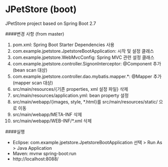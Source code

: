 # JPetStore (boot)
JPetStore project based on Spring Boot 2.7

####변경 사항 (from master)  
1. pom.xml: Spring Boot Starter Dependencies 사용 
2. com.example.jpetstore.JpetstoreBootApplication: 시작 및 설정 클래스 
3. com.example.jpetstore.WebMvcConfig: Spring MVC 관련 설정 클래스
4. com.example.jpetstore.controller.SignonInterceptor: @Component 추가 (bean scan 대상)
5. com.example.jpetstore.controller.dao.mybatis.mapper.*: @Mapper 추가 (mapper scan 대상)
6. src/main/resources/{기존 properties, xml 설정 파일} 삭제
7. src/main/resources/application.yml: bean property 설정
8. src/main/webapp/{images, style, *.html}를 src/main/resources/static/ 으로 이동 
9. src/main/webapp/META-INF 삭제
10. src/main/webapp/WEB-INF/*.xml 삭제
 
####실행
* Eclipse: com.example.jpetstore.JpetstoreBootApplication 선택 > Run As > Java Application  
* Maven: mvnw spring-boot:run
* http://localhost:8088/ 

